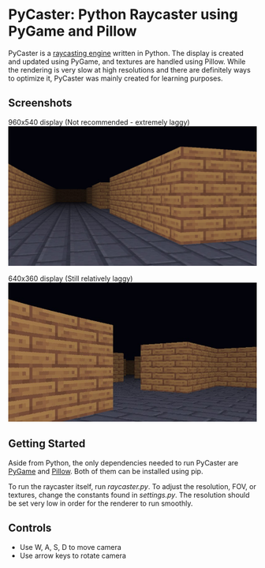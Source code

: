 # PyCaster: Python Raycaster using PyGame and Pillow
PyCaster is a [raycasting engine](https://en.wikipedia.org/wiki/Ray_casting) written in Python. The display is created and updated using PyGame, and textures are handled using Pillow. While the rendering is very slow at high resolutions and there are definitely ways to optimize it, PyCaster was mainly created for learning purposes.

## Screenshots
960x540 display (Not recommended - extremely laggy)
![960x540 Screenshot](https://github.com/Jebbly/PyCaster/blob/master/screenshots/Screenshot_1.jpg)

640x360 display (Still relatively laggy)
![640x360 Screenshot](https://github.com/Jebbly/PyCaster/blob/master/screenshots/Screenshot_2.jpg)

## Getting Started
Aside from Python, the only dependencies needed to run PyCaster are [PyGame](https://www.pygame.org/docs/) and [Pillow](https://pillow.readthedocs.io/en/stable/). Both of them can be installed using pip.

To run the raycaster itself, run *raycaster.py*. To adjust the resolution, FOV, or textures, change the constants found in *settings.py*. The resolution should be set very low in order for the renderer to run smoothly.

## Controls
- Use W, A, S, D to move camera
- Use arrow keys to rotate camera
